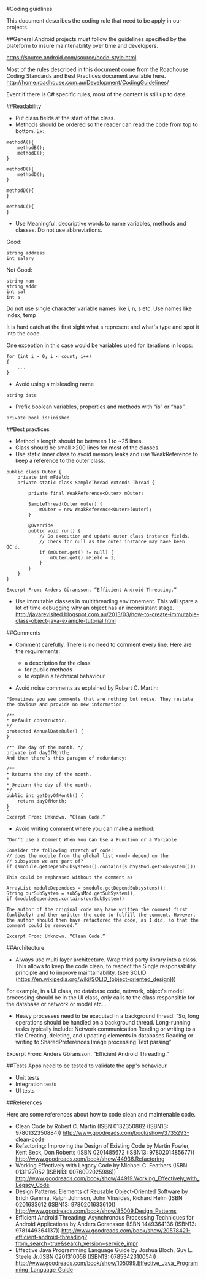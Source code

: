 #Coding guidlines

This document describes the coding rule that need to be apply in our projects.

##General
Android projects must follow the guidelines specified by the plateform to insure maintenability over time and developers.

https://source.android.com/source/code-style.html

Most of the rules described in this document come from the Roadhouse Coding Standards and Best Practices document available here.
http://home.roadhouse.com.au/Development/CodingGuidelines/

Event if there is C# specific rules, most of the content is still up to date.

##Readability

- Put class fields at the start of the class.
- Methods should be ordered so the reader can read the code from top to bottom.
Ex:
```
methodA(){
    methodB();
    methodC();
}

methodB(){
    methodD();
}

methodD(){
}

methodC(){
}
```


- Use Meaningful, descriptive words to name variables, methods and classes. Do not use abbreviations.

Good:
```
string address
int salary 
```
Not Good:
```
string nam
string addr
int sal
int s
```


Do not use single character variable names like i, n, s etc. Use names like index, temp 

It is hard catch at the first sight what s represent and what's type and spot it into the code.

One exception in this case would be variables used for iterations in loops: 

```
for (int i = 0; i < count; i++)
{
    ...
}
```

  
- Avoid using a misleading name
```
string date
```

- Prefix boolean variables, properties and methods with “is” or “has”.
```
private bool isFinished
```

##Best practices

- Method's length should be between 1 to ~25 lines.
- Class should be small >200 lines for most of the classes.
- Use static inner class to avoid memory leaks and use WeakReference to keep a reference to the outer class.
```
public class Outer {
    private int mField;
    private static class SampleThread extends Thread {

        private final WeakReference<Outer> mOuter;

        SampleThread(Outer outer) {
            mOuter = new WeakReference<Outer>(outer);
        }

        @Override
        public void run() {
            // Do execution and update outer class instance fields.
            // Check for null as the outer instance may have been GC'd.
            if (mOuter.get() != null) {
                mOuter.get().mField = 1;
            }
        }
    }
}

Excerpt From: Anders Göransson. “Efficient Android Threading.” 
```

- Use immutable classes in multithreading environement.
This will spare a lot of time debugging why an object has an inconsistant stage.
http://javarevisited.blogspot.com.au/2013/03/how-to-create-immutable-class-object-java-example-tutorial.html

##Comments
- Comment carefully. There is no need to comment every line.
Here are the requirements:
    + a description for the class
    + for public methods
    + to explain a technical behaviour

- Avoid noise comments as explained by Robert C. Martin:
```
"Sometimes you see comments that are nothing but noise. They restate the obvious and provide no new information.

/**
* Default constructor.
*/
protected AnnualDateRule() {
}

/** The day of the month. */
private int dayOfMonth;
And then there’s this paragon of redundancy:

/**
* Returns the day of the month.
*
* @return the day of the month.
*/
public int getDayOfMonth() {
    return dayOfMonth;
}
"
Excerpt From: Unknown. “Clean Code.”  
```

- Avoid writing comment where you can make a method:
```
“Don’t Use a Comment When You Can Use a Function or a Variable

Consider the following stretch of code:
// does the module from the global list <mod> depend on the
// subsystem we are part of?
if (smodule.getDependSubsystems().contains(subSysMod.getSubSystem()))

This could be rephrased without the comment as

ArrayList moduleDependees = smodule.getDependSubsystems();
String ourSubSystem = subSysMod.getSubSystem();
if (moduleDependees.contains(ourSubSystem))

The author of the original code may have written the comment first (unlikely) and then written the code to fulfill the comment. However, the author should then have refactored the code, as I did, so that the comment could be removed.”

Excerpt From: Unknown. “Clean Code.”
```


##Architecture
- Always use multi layer architecture. 
Wrap third party library into a class. This allows to keep the code clean, to respect the Single responsability principle and to improve maintainability. (see SOLID (https://en.wikipedia.org/wiki/SOLID_(object-oriented_design)))

For example, in a UI class, no database code, network, object's model processing should be in the UI class, only calls to the class responsible for the database or network or model etc...

- Heavy processes need to be executed in a background thread.
“So, long operations should be handled on a background thread. Long-running tasks typically include:
Network communication
Reading or writing to a file
Creating, deleting, and updating elements in databases
Reading or writing to SharedPreferences
Image processing
Text parsing”

Excerpt From: Anders Göransson. “Efficient Android Threading.” 

##Tests
Apps need to be tested to validate the app's behaviour.
- Unit tests
- Integration tests
- UI tests

##References

Here are some references about how to code clean and maintenable code.

- Clean Code by Robert C. Martin (ISBN 0132350882 (ISBN13: 9780132350884)) http://www.goodreads.com/book/show/3735293-clean-code
- Refactoring: Improving the Design of Existing Code by Martin Fowler, Kent Beck, Don Roberts (ISBN 0201485672 (ISBN13: 9780201485677)) http://www.goodreads.com/book/show/44936.Refactoring
- Working Effectively with Legacy Code by Michael C. Feathers (ISBN 0131177052 (ISBN13: 0076092025986)) http://www.goodreads.com/book/show/44919.Working_Effectively_with_Legacy_Code
- Design Patterns: Elements of Reusable Object-Oriented Software by Erich Gamma, Ralph Johnson, John Vlissides, Richard Helm (ISBN 0201633612 (ISBN13: 9780201633610)) http://www.goodreads.com/book/show/85009.Design_Patterns
- Efficient Android Threading: Asynchronous Processing Techniques for Android Applications by Anders Goransson (ISBN 1449364136 (ISBN13: 9781449364137)) http://www.goodreads.com/book/show/20578421-efficient-android-threading?from_search=true&search_version=service_impr
- Effective Java Programming Language Guide by Joshua Bloch, Guy L. Steele Jr.(ISBN 0201310058 (ISBN13: 0785342310054)) http://www.goodreads.com/book/show/105099.Effective_Java_Programming_Language_Guide

